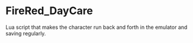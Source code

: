 # FireRed_DayCare
Lua script that makes the character run back and forth in the emulator and saving regularly.

